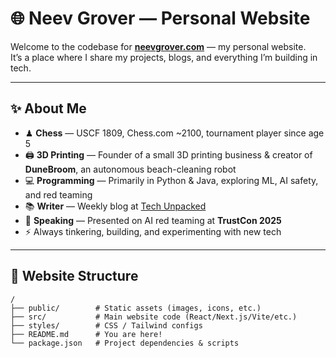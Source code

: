 # 🌐 Neev Grover — Personal Website  

Welcome to the codebase for **[neevgrover.com](https://neevgrover.com)** — my personal website.  
It’s a place where I share my projects, blogs, and everything I’m building in tech.  

---

## ✨ About Me  

- ♟ **Chess** — USCF 1809, Chess.com ~2100, tournament player since age 5  
- 🖨 **3D Printing** — Founder of a small 3D printing business & creator of **DuneBroom**, an autonomous beach-cleaning robot  
- 💻 **Programming** — Primarily in Python & Java, exploring ML, AI safety, and red teaming  
- 📚 **Writer** — Weekly blog at [Tech Unpacked](https://techunpacked.substack.com)  
- 🎤 **Speaking** — Presented on AI red teaming at **TrustCon 2025**  
- ⚡ Always tinkering, building, and experimenting with new tech  

---

## 📂 Website Structure  

```plaintext
/
├── public/        # Static assets (images, icons, etc.)
├── src/           # Main website code (React/Next.js/Vite/etc.)
├── styles/        # CSS / Tailwind configs
├── README.md      # You are here!
└── package.json   # Project dependencies & scripts